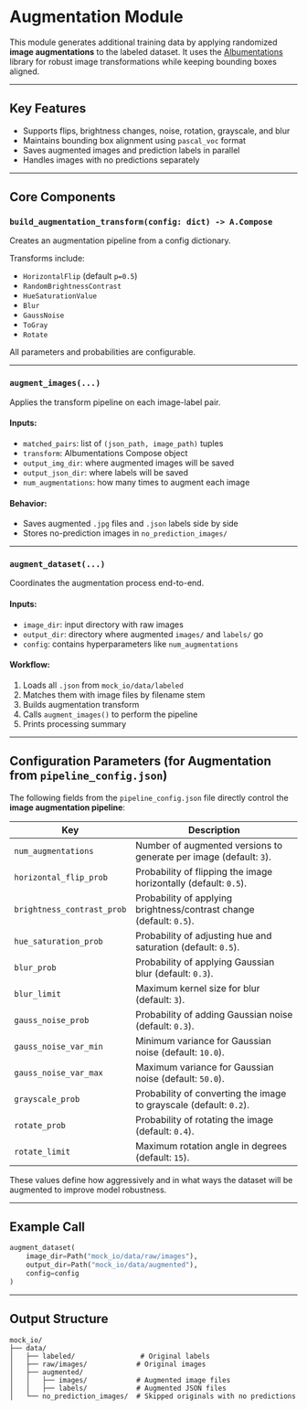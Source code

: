 # Augmentation Module

This module generates additional training data by applying randomized **image augmentations** to the labeled dataset. It uses the [Albumentations](https://albumentations.ai/docs/) library for robust image transformations while keeping bounding boxes aligned.

---

## Key Features

- Supports flips, brightness changes, noise, rotation, grayscale, and blur
- Maintains bounding box alignment using `pascal_voc` format
- Saves augmented images and prediction labels in parallel
- Handles images with no predictions separately

---

## Core Components

### `build_augmentation_transform(config: dict) -> A.Compose`

Creates an augmentation pipeline from a config dictionary.

Transforms include:

- `HorizontalFlip` (default `p=0.5`)
- `RandomBrightnessContrast`
- `HueSaturationValue`
- `Blur`
- `GaussNoise`
- `ToGray`
- `Rotate`

All parameters and probabilities are configurable.

---

### `augment_images(...)`

Applies the transform pipeline on each image-label pair.

#### Inputs:
- `matched_pairs`: list of `(json_path, image_path)` tuples
- `transform`: Albumentations Compose object
- `output_img_dir`: where augmented images will be saved
- `output_json_dir`: where labels will be saved
- `num_augmentations`: how many times to augment each image

#### Behavior:
- Saves augmented `.jpg` files and `.json` labels side by side
- Stores no-prediction images in `no_prediction_images/`

---

### `augment_dataset(...)`

Coordinates the augmentation process end-to-end.

#### Inputs:
- `image_dir`: input directory with raw images
- `output_dir`: directory where augmented `images/` and `labels/` go
- `config`: contains hyperparameters like `num_augmentations`

#### Workflow:
1. Loads all `.json` from `mock_io/data/labeled`
2. Matches them with image files by filename stem
3. Builds augmentation transform
4. Calls `augment_images()` to perform the pipeline
5. Prints processing summary

---

## Configuration Parameters (for Augmentation from `pipeline_config.json`)

The following fields from the `pipeline_config.json` file directly control the **image augmentation pipeline**:

 | **Key**                      | **Description**                                                                 |
 |-----------------------------|---------------------------------------------------------------------------------|
 | `num_augmentations`         | Number of augmented versions to generate per image (default: `3`).             |
 | `horizontal_flip_prob`      | Probability of flipping the image horizontally (default: `0.5`).               |
 | `brightness_contrast_prob`  | Probability of applying brightness/contrast change (default: `0.5`).           |
 | `hue_saturation_prob`       | Probability of adjusting hue and saturation (default: `0.5`).                  |
 | `blur_prob`                 | Probability of applying Gaussian blur (default: `0.3`).                        |
 | `blur_limit`                | Maximum kernel size for blur (default: `3`).                                   |
 | `gauss_noise_prob`          | Probability of adding Gaussian noise (default: `0.3`).                         |
 | `gauss_noise_var_min`       | Minimum variance for Gaussian noise (default: `10.0`).                         |
 | `gauss_noise_var_max`       | Maximum variance for Gaussian noise (default: `50.0`).                         |
 | `grayscale_prob`            | Probability of converting the image to grayscale (default: `0.2`).             |
 | `rotate_prob`               | Probability of rotating the image (default: `0.4`).                            |
 | `rotate_limit`              | Maximum rotation angle in degrees (default: `15`).                             |

These values define how aggressively and in what ways the dataset will be augmented to improve model robustness.

---


## Example Call

```python
augment_dataset(
    image_dir=Path("mock_io/data/raw/images"),
    output_dir=Path("mock_io/data/augmented"),
    config=config
)
```

---

## Output Structure

```
mock_io/
├── data/
│   ├── labeled/                # Original labels
│   ├── raw/images/            # Original images
│   ├── augmented/
│   │   ├── images/            # Augmented image files
│   │   ├── labels/            # Augmented JSON files
│   └── no_prediction_images/  # Skipped originals with no predictions
```
